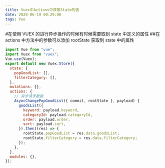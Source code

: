```yaml
---
title: Vuex中Actions中获取State的值
date: 2020-06-19 00:29:00
tags: Vue
---
```


#在使用 VUEX 的进行异步操作的时候有时候需要取到 state 中定义的属性 ##在 actions 中方法中的参数可以添加 rootState 获取到 state 中的属性

```javascript
import Vue from "vue";
import Vuex from "vuex";
Vue.use(Vuex);
export default new Vuex.Store({
  state: {
    popGoodList: [],
    filterCategory: [],
  },
  mutations: {},
  actions: {
    // 异步请求数据
    AsyncChangePopGoodList({ commit, rootState }, payload) {
      goodsList({
        keyword: payload.keyword,
        categoryId: payload.categoryId,
        order: payload.order,
        sort: payload.sort,
      }).then((res) => {
        rootState.popGoodList = res.data.goodsList;
        rootState.filterCategory = res.data.filterCategory;
      });
    },
  },
  modules: {},
});
```
